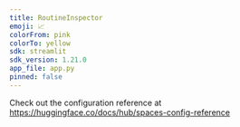 ```yaml
---
title: RoutineInspector
emoji: 📈
colorFrom: pink
colorTo: yellow
sdk: streamlit
sdk_version: 1.21.0
app_file: app.py
pinned: false
---
```


Check out the configuration reference at https://huggingface.co/docs/hub/spaces-config-reference
